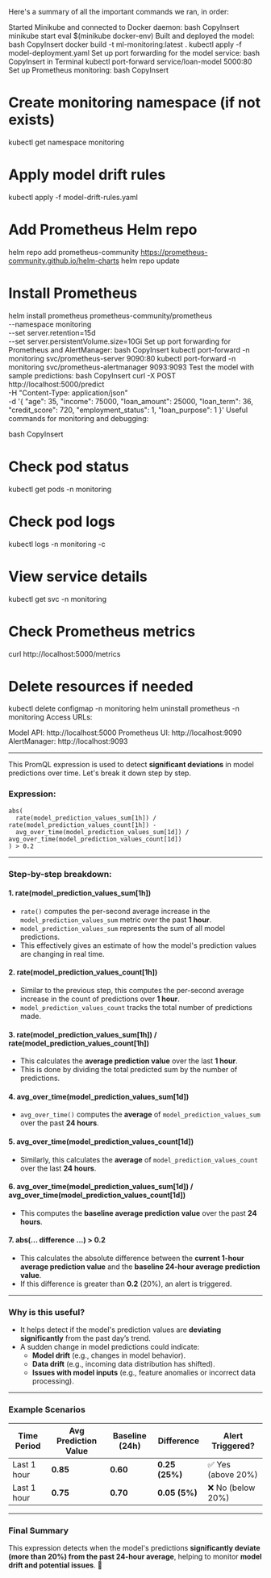 

Here's a summary of all the important commands we ran, in order:

Started Minikube and connected to Docker daemon:
bash
CopyInsert
minikube start
eval $(minikube docker-env)
Built and deployed the model:
bash
CopyInsert
docker build -t ml-monitoring:latest .
kubectl apply -f model-deployment.yaml
Set up port forwarding for the model service:
bash
CopyInsert in Terminal
kubectl port-forward service/loan-model 5000:80
Set up Prometheus monitoring:
bash
CopyInsert
# Create monitoring namespace (if not exists)
kubectl get namespace monitoring

# Apply model drift rules
kubectl apply -f model-drift-rules.yaml

# Add Prometheus Helm repo
helm repo add prometheus-community https://prometheus-community.github.io/helm-charts
helm repo update

# Install Prometheus
helm install prometheus prometheus-community/prometheus \
  --namespace monitoring \
  --set server.retention=15d \
  --set server.persistentVolume.size=10Gi
Set up port forwarding for Prometheus and AlertManager:
bash
CopyInsert
kubectl port-forward -n monitoring svc/prometheus-server 9090:80
kubectl port-forward -n monitoring svc/prometheus-alertmanager 9093:9093
Test the model with sample predictions:
bash
CopyInsert
curl -X POST http://localhost:5000/predict \
-H "Content-Type: application/json" \
-d '{
  "age": 35,
  "income": 75000,
  "loan_amount": 25000,
  "loan_term": 36,
  "credit_score": 720,
  "employment_status": 1,
  "loan_purpose": 1
}'
Useful commands for monitoring and debugging:

bash
CopyInsert
# Check pod status
kubectl get pods -n monitoring

# Check pod logs
kubectl logs -n monitoring <pod-name> -c <container-name>

# View service details
kubectl get svc -n monitoring

# Check Prometheus metrics
curl http://localhost:5000/metrics

# Delete resources if needed
kubectl delete configmap <configmap-name> -n monitoring
helm uninstall prometheus -n monitoring
Access URLs:

Model API: http://localhost:5000
Prometheus UI: http://localhost:9090
AlertManager: http://localhost:9093


-----
This PromQL expression is used to detect **significant deviations** in model predictions over time. Let's break it down step by step.

### **Expression:**
```promql
abs(
  rate(model_prediction_values_sum[1h]) / rate(model_prediction_values_count[1h]) -
  avg_over_time(model_prediction_values_sum[1d]) / avg_over_time(model_prediction_values_count[1d])
) > 0.2
```

---

### **Step-by-step breakdown:**

#### **1. rate(model_prediction_values_sum[1h])**
- `rate()` computes the per-second average increase in the `model_prediction_values_sum` metric over the past **1 hour**.
- `model_prediction_values_sum` represents the sum of all model predictions.
- This effectively gives an estimate of how the model's prediction values are changing in real time.

#### **2. rate(model_prediction_values_count[1h])**
- Similar to the previous step, this computes the per-second average increase in the count of predictions over **1 hour**.
- `model_prediction_values_count` tracks the total number of predictions made.

#### **3. rate(model_prediction_values_sum[1h]) / rate(model_prediction_values_count[1h])**
- This calculates the **average prediction value** over the last **1 hour**.
- This is done by dividing the total predicted sum by the number of predictions.

#### **4. avg_over_time(model_prediction_values_sum[1d])**
- `avg_over_time()` computes the **average** of `model_prediction_values_sum` over the past **24 hours**.

#### **5. avg_over_time(model_prediction_values_count[1d])**
- Similarly, this calculates the **average** of `model_prediction_values_count` over the last **24 hours**.

#### **6. avg_over_time(model_prediction_values_sum[1d]) / avg_over_time(model_prediction_values_count[1d])**
- This computes the **baseline average prediction value** over the past **24 hours**.

#### **7. abs(... difference ...) > 0.2**
- This calculates the absolute difference between the **current 1-hour average prediction value** and the **baseline 24-hour average prediction value**.
- If this difference is greater than **0.2** (20%), an alert is triggered.

---

### **Why is this useful?**
- It helps detect if the model's prediction values are **deviating significantly** from the past day’s trend.
- A sudden change in model predictions could indicate:
  - **Model drift** (e.g., changes in model behavior).
  - **Data drift** (e.g., incoming data distribution has shifted).
  - **Issues with model inputs** (e.g., feature anomalies or incorrect data processing).

---

### **Example Scenarios**
| Time Period | Avg Prediction Value | Baseline (24h) | Difference | Alert Triggered? |
|------------|---------------------|----------------|------------|----------------|
| Last 1 hour | **0.85** | **0.60** | **0.25 (25%)** | ✅ Yes (above 20%) |
| Last 1 hour | **0.75** | **0.70** | **0.05 (5%)** | ❌ No (below 20%) |

---

### **Final Summary**
This expression detects when the model's predictions **significantly deviate (more than 20%) from the past 24-hour average**, helping to monitor **model drift and potential issues**. 🚀

